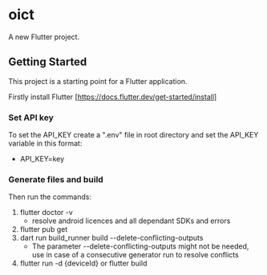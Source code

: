 # oict

A new Flutter project.

## Getting Started

This project is a starting point for a Flutter application.

Firstly install Flutter [https://docs.flutter.dev/get-started/install]

### Set API key
To set the API_KEY create a ".env" file in root directory and set the API_KEY variable in this format:
 - API_KEY=key

### Generate files and build
Then run the commands:
1. flutter doctor -v 
    - resolve android licences and all dependant SDKs and errors
2. flutter pub get
3. dart run build_runner build --delete-conflicting-outputs 
    - The parameter --delete-conflicting-outputs might not be needed, use in case of a consecutive generator run to resolve conflicts
4. flutter run -d {deviceId} or flutter build
